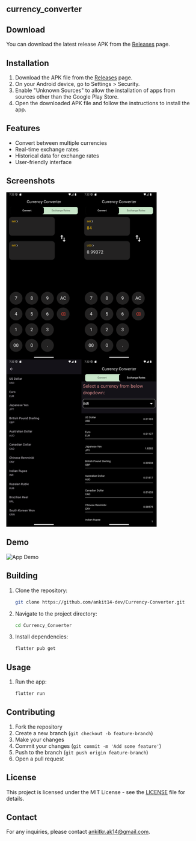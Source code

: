 ## currency_converter

## Download

You can download the latest release APK from the [Releases](https://github.com/ankit14-dev/Currency-Converter/releases) page.

## Installation

1. Download the APK file from the [Releases](https://github.com/ankit14-dev/Currency-Converter/releases) page.
2. On your Android device, go to Settings > Security.
3. Enable "Unknown Sources" to allow the installation of apps from sources other than the Google Play Store.
4. Open the downloaded APK file and follow the instructions to install the app.
## Features

- Convert between multiple currencies
- Real-time exchange rates
- Historical data for exchange rates
- User-friendly interface

## Screenshots

<div style="display: flex; flex-wrap: wrap;">
    <img src="images/Screenshot_1732283547.png" alt="App Screenshot 1" width="200"/>
    <img src="images/Screenshot_1732283560.png" alt="App Screenshot 2" width="200"/>
    <img src="images/Screenshot_1732283568.png" alt="App Screenshot 3" width="200"/>
    <img src="images/Screenshot_1732283575.png" alt="App Screenshot 4" width="200"/>
</div>

## Demo

<img src="images/mydemo.gif" alt="App Demo" width="200"/>

## Building

1. Clone the repository:
    ```sh
    git clone https://github.com/ankit14-dev/Currency-Converter.git
    ```
2. Navigate to the project directory:
    ```sh
    cd Currency_Converter
    ```
3. Install dependencies:
    ```sh
    flutter pub get
    ```

## Usage

1. Run the app:
    ```sh
    flutter run
    ```

## Contributing

1. Fork the repository
2. Create a new branch (`git checkout -b feature-branch`)
3. Make your changes
4. Commit your changes (`git commit -m 'Add some feature'`)
5. Push to the branch (`git push origin feature-branch`)
6. Open a pull request

## License

This project is licensed under the MIT License - see the [LICENSE](LICENSE) file for details.

## Contact

For any inquiries, please contact [ankitkr.ak14@gmail.com](mailto:ankitkr.ak14@gmail.com).
